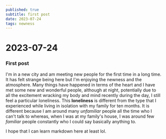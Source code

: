 ```yaml
---
published: true
subtitle: first post
date: 2023-07-24
tags: newness 
---
```


# 2023-07-24
### First post
I'm in a new city and am meeting new people for the first time in a long time. It has felt strange being here but I'm enjoying the newness and the atmosphere. Many things have happened in terms of the heart and I have met some new and wonderful people, although at night, potentially due to all the excitement wracking my body and mind recently during the day, I still feel a particular loneliness. This **loneliness** is different from the type that I experienced while living in isolation with my family for ten months. It is different because I am around many *unfamiliar* people all the time who I can't talk to whereas, when I was at my family's house, I was around few *familiar* people constantly who I could say basically anything to. 

I hope that I can learn markdown here at least lol. 